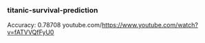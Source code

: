 ### titanic-survival-prediction
Accuracy: 0.78708
youtube.com/https://www.youtube.com/watch?v=fATVVQfFyU0

